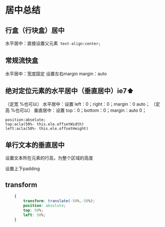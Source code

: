# 居中总结

## 行盒（行块盒）居中

水平居中：直接设置父元素``` text-align:center;```

## 常规流快盒

水平居中：宽度固定 设置左右margin  margin：auto

## 绝对定位元素的水平居中（垂直居中）ie7⬆️
    
（定宽 %也可以） 水平居中：设置 left：0；right：0；margin：0 auto；
（定高 %也可以） 垂直居中：设置 top：0；bottom：0；margin：auto 0；

    position:abselute;
    top:acla(50%- this.ele.offsetWidth)
    left:acla(50%- this.ele.offsetHeight)

## 单行文本的垂直居中

设置文本所在元素的行高，为整个区域的高度

设置上下padding

## transform

```css
    {
        transform: translate(-50%,-50%);
        position: absolute;
        top: 50%;
        left: 50%;
    }
```
